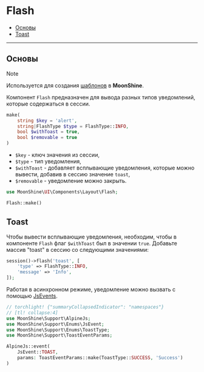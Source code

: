 # Flash

- [Основы](#basics)
- [Toast](#toast)

---

<a name="basics"></a>
## Основы

> [!NOTE]
> Используется для создания [шаблонов](/docs/{{version}}/appearance/layout) в **MoonShine**.

Компонент `Flash` предназначен для вывода разных типов уведомлений, которые содержаться в сессии.

```php
make(
    string $key = 'alert',
    string|FlashType $type = FlashType::INFO,
    bool $withToast = true,
    bool $removable = true
)
```

 - `$key` - ключ значения из сессии,
 - `$type` - тип уведомления,
 - `$withToast` - добавляет всплывающие уведомления, которые можно вывести, добавив в сессию значение `toast`,
 - `$removable` - уведомление можно закрыть.

```php
use MoonShine\UI\Components\Layout\Flash;

Flash::make()
```

<a name="toast"></a>
## Toast

Чтобы вывести всплывающие уведомления, необходим, чтобы в компоненте `Flash` флаг `$withToast` был в значении `true`.
Добавьте массив "toast" в сессию со следующими значениями:

```php
session()->flash('toast', [
    'type' => FlashType::INFO,
    'message' => 'Info',
]);
```

Работая в асинхронном режиме, уведомление можно вызвать с помощью [JsEvents](/docs/{{version}}/frontend/js#default-events).

```php
// torchlight! {"summaryCollapsedIndicator": "namespaces"}
// [tl! collapse:4]
use MoonShine\Support\AlpineJs;
use MoonShine\Support\Enums\JsEvent;
use MoonShine\Support\Enums\ToastType;
use MoonShine\Support\ToastEventParams;

AlpineJs::event(
    JsEvent::TOAST,
    params: ToastEventParams::make(ToastType::SUCCESS, 'Success')
)
```
